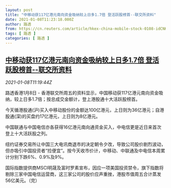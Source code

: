 ```yaml
---
layout: post
title: "中移动获117亿港元南向资金吸纳较上日多1.7倍 登活跃股榜首--联交所资料"
date: 2021-01-08T11:23:18.000Z
author: 路透
from: https://cn.reuters.com/article/hkex-china-mobile-stock-0108-idCNKBS29D1CR
tags: [ 路透 ]
categories: [ 路透 ]
---
```

<!--1610104998000-->
[中移动获117亿港元南向资金吸纳较上日多1.7倍 登活跃股榜首--联交所资料](https://cn.reuters.com/article/hkex-china-mobile-stock-0108-idCNKBS29D1CR)
------

<div>
<div><i>2021-01-08T11:19:44Z</i></div><p>路透香港1月8日 - 香港联交所周五的资料显示，中国移动获117亿港元南向资金吸纳，较上日多1.7倍；按总成交金额计，登上港股通十大活跃股榜首。</p><p>今天循港股通(沪)买入中移动股份的金额达100亿港元，上日则为36亿港元；自港股通(深)的买盘约17亿港元，上日则为8亿港元。</p><p>中国联通与中国电信亦各获得16亿港元南向通资金买入，中电信更是近日来首次登上十大活跃股之列。</p><p>纽约证券交易所让中国三大电讯商退市的决定朝令夕改，导致公司股价剧烈波动，但亦吸引中国投资者“捡便宜”。按今天收市价计，中移动、中联通及中电信本周累计分别下跌6%、0.9%及9%。</p><p>国际指数提供商MSCI明晟及富时罗素宣布，因应一项美国投资禁令，旗下指数将剔除三家中国电信运营商，这三家公司的股价应声重挫，港股市值周五合计蒸发56亿美元。（完）</p>
</div>

